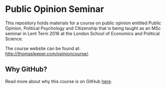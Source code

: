 # Public Opinion Seminar #

This repository holds materials for a course on public opinion entitled Public Opinion, Political Psychology and Citizenship that is being taught as an MSc seminar in Lent Term 2016 at the London School of Economics and Political Science. 

The course website can be found at: http://thomasleeper.com/opinioncourse/.

## Why GitHub? ##

Read more about why this course is on GitHub [here](fork.md).
